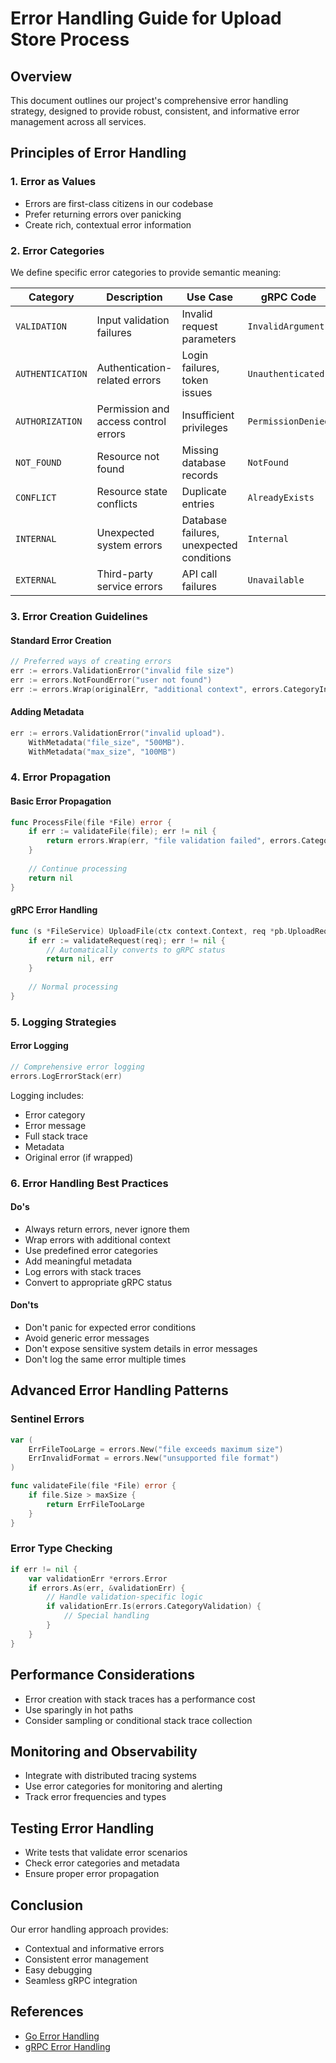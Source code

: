 # Error Handling Guide for Upload Store Process

## Overview

This document outlines our project's comprehensive error handling strategy, designed to provide robust, consistent, and informative error management across all services.

## Principles of Error Handling

### 1. Error as Values
- Errors are first-class citizens in our codebase
- Prefer returning errors over panicking
- Create rich, contextual error information

### 2. Error Categories
We define specific error categories to provide semantic meaning:

| Category | Description | Use Case | gRPC Code |
|----------|-------------|----------|-----------|
| `VALIDATION` | Input validation failures | Invalid request parameters | `InvalidArgument` |
| `AUTHENTICATION` | Authentication-related errors | Login failures, token issues | `Unauthenticated` |
| `AUTHORIZATION` | Permission and access control errors | Insufficient privileges | `PermissionDenied` |
| `NOT_FOUND` | Resource not found | Missing database records | `NotFound` |
| `CONFLICT` | Resource state conflicts | Duplicate entries | `AlreadyExists` |
| `INTERNAL` | Unexpected system errors | Database failures, unexpected conditions | `Internal` |
| `EXTERNAL` | Third-party service errors | API call failures | `Unavailable` |

### 3. Error Creation Guidelines

#### Standard Error Creation
```go
// Preferred ways of creating errors
err := errors.ValidationError("invalid file size")
err := errors.NotFoundError("user not found")
err := errors.Wrap(originalErr, "additional context", errors.CategoryInternal)
```

#### Adding Metadata
```go
err := errors.ValidationError("invalid upload").
    WithMetadata("file_size", "500MB").
    WithMetadata("max_size", "100MB")
```

### 4. Error Propagation

#### Basic Error Propagation
```go
func ProcessFile(file *File) error {
    if err := validateFile(file); err != nil {
        return errors.Wrap(err, "file validation failed", errors.CategoryValidation)
    }
    
    // Continue processing
    return nil
}
```

#### gRPC Error Handling
```go
func (s *FileService) UploadFile(ctx context.Context, req *pb.UploadRequest) (*pb.UploadResponse, error) {
    if err := validateRequest(req); err != nil {
        // Automatically converts to gRPC status
        return nil, err 
    }
    
    // Normal processing
}
```

### 5. Logging Strategies

#### Error Logging
```go
// Comprehensive error logging
errors.LogErrorStack(err)
```

Logging includes:
- Error category
- Error message
- Full stack trace
- Metadata
- Original error (if wrapped)

### 6. Error Handling Best Practices

#### Do's
- Always return errors, never ignore them
- Wrap errors with additional context
- Use predefined error categories
- Add meaningful metadata
- Log errors with stack traces
- Convert to appropriate gRPC status

#### Don'ts
- Don't panic for expected error conditions
- Avoid generic error messages
- Don't expose sensitive system details in error messages
- Don't log the same error multiple times

## Advanced Error Handling Patterns

### Sentinel Errors
```go
var (
    ErrFileTooLarge = errors.New("file exceeds maximum size")
    ErrInvalidFormat = errors.New("unsupported file format")
)

func validateFile(file *File) error {
    if file.Size > maxSize {
        return ErrFileTooLarge
    }
}
```

### Error Type Checking
```go
if err != nil {
    var validationErr *errors.Error
    if errors.As(err, &validationErr) {
        // Handle validation-specific logic
        if validationErr.Is(errors.CategoryValidation) {
            // Special handling
        }
    }
}
```

## Performance Considerations
- Error creation with stack traces has a performance cost
- Use sparingly in hot paths
- Consider sampling or conditional stack trace collection

## Monitoring and Observability
- Integrate with distributed tracing systems
- Use error categories for monitoring and alerting
- Track error frequencies and types

## Testing Error Handling
- Write tests that validate error scenarios
- Check error categories and metadata
- Ensure proper error propagation

## Conclusion
Our error handling approach provides:
- Contextual and informative errors
- Consistent error management
- Easy debugging
- Seamless gRPC integration

## References
- [Go Error Handling](https://go.dev/blog/error-handling)
- [gRPC Error Handling](https://grpc.io/docs/guides/error/)
